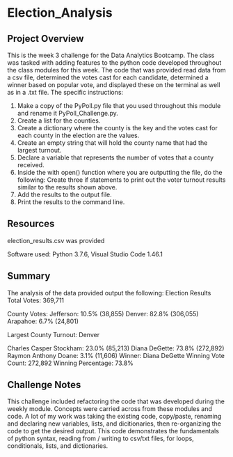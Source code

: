# Election_Analysis

## Project Overview
This is the week 3 challenge for the Data Analytics Bootcamp.  The class was tasked with adding features to the python code developed throughout the class modules for this week.  The code that was provided read data from a csv file, determined the votes cast for each candidate, determined a winner based on popular vote, and displayed these on the terminal as well as in a .txt file.  The specific instructions:

1. Make a copy of the PyPoll.py file that you used throughout this module and rename it PyPoll_Challenge.py.
2. Create a list for the counties.
3. Create a dictionary where the county is the key and the votes cast for each county in the election are the values.
4. Create an empty string that will hold the county name that had the largest turnout.
5. Declare a variable that represents the number of votes that a county received. 
6. Inside the with open() function where you are outputting the file, do the following:
      Create three if statements to print out the voter turnout results similar to the results shown above.
7. Add the results to the output file.
8. Print the results to the command line.

## Resources

election_results.csv was provided

Software used:  Python 3.7.6, Visual Studio Code 1.46.1

## Summary

The analysis of the data provided output the following:
Election Results
Total Votes: 369,711

County Votes:
Jefferson: 10.5% (38,855)
Denver: 82.8% (306,055)
Arapahoe: 6.7% (24,801)

Largest County Turnout: Denver

Charles Casper Stockham: 23.0% (85,213)
Diana DeGette: 73.8% (272,892)
Raymon Anthony Doane: 3.1% (11,606)
Winner: Diana DeGette
Winning Vote Count: 272,892
Winning Percentage: 73.8%

## Challenge Notes

This challenge included refactoring the code that was developed during the weekly module.  Concepts were carried across from these modules and code.  A lot of my work was taking the existing code, copy/paste, renaming and declaring new variables, lists, and dicitionaries, then re-organizing the code to get the desired output.  This code demonstrates the fundamentals of python syntax, reading from / writing to csv/txt files, for loops, conditionals, lists, and dictionaries.   
